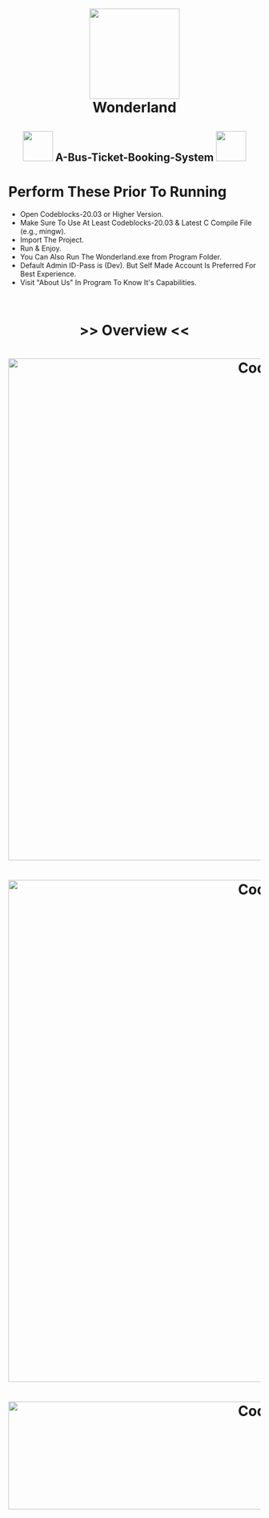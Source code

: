 <h1 align="center"><img width="180" src="https://i.pinimg.com/originals/ec/7a/65/ec7a65a7d49e77a1b4ab74e9c450225b.gif"><br> Wonderland</h1>

<h2 align="center"><img width="60" src="https://i.pinimg.com/originals/90/51/6e/90516e3c0319e97369540da9194c88d3.gif">   A-Bus-Ticket-Booking-System   <img width="60" src="https://i.pinimg.com/originals/90/51/6e/90516e3c0319e97369540da9194c88d3.gif"></h2>

# Perform These Prior To Running

* Open Codeblocks-20.03 or Higher Version.
* Make Sure To Use At Least Codeblocks-20.03 & Latest C Compile File (e.g., mingw).
* Import The Project.
* Run & Enjoy.
* You Can Also Run The Wonderland.exe from Program Folder.
* Default Admin ID-Pass is (Dev). But Self Made Account Is Preferred For Best Experience.
* Visit "About Us" In Program To Know It's Capabilities.
<br>
<h1 align="center">>> Overview <<</h1>
<h1 align="center"><img align="center" alt="Coding" width="1000" src="https://i.pinimg.com/originals/22/1d/29/221d29952f5e2bd0b6d39bed33f5cf6c.png"></h1>
<h1 align="center"><img align="center" alt="Coding" width="1000" src="https://i.pinimg.com/originals/8c/7b/a0/8c7ba0858045234cbb6bf63cbe1ae5d8.png"></h1>
<h1 align="center"><img align="center" alt="Coding" width="1000" height="215" src="https://i.pinimg.com/originals/9b/d5/b6/9bd5b6823fbd74805b3dc8be9e02b794.png"></h1>
